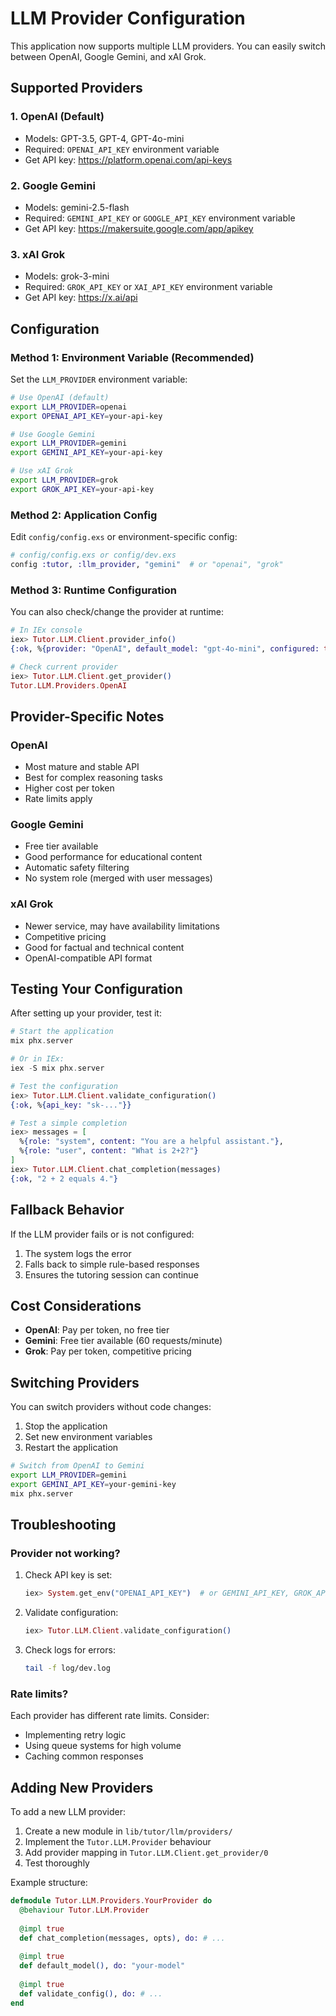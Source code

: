 # LLM Provider Configuration

This application now supports multiple LLM providers. You can easily switch between OpenAI, Google Gemini, and xAI Grok.

## Supported Providers

### 1. OpenAI (Default)
- Models: GPT-3.5, GPT-4, GPT-4o-mini
- Required: `OPENAI_API_KEY` environment variable
- Get API key: https://platform.openai.com/api-keys

### 2. Google Gemini
- Models: gemini-2.5-flash
- Required: `GEMINI_API_KEY` or `GOOGLE_API_KEY` environment variable
- Get API key: https://makersuite.google.com/app/apikey

### 3. xAI Grok
- Models: grok-3-mini
- Required: `GROK_API_KEY` or `XAI_API_KEY` environment variable
- Get API key: https://x.ai/api

## Configuration

### Method 1: Environment Variable (Recommended)

Set the `LLM_PROVIDER` environment variable:

```bash
# Use OpenAI (default)
export LLM_PROVIDER=openai
export OPENAI_API_KEY=your-api-key

# Use Google Gemini
export LLM_PROVIDER=gemini
export GEMINI_API_KEY=your-api-key

# Use xAI Grok
export LLM_PROVIDER=grok
export GROK_API_KEY=your-api-key
```

### Method 2: Application Config

Edit `config/config.exs` or environment-specific config:

```elixir
# config/config.exs or config/dev.exs
config :tutor, :llm_provider, "gemini"  # or "openai", "grok"
```

### Method 3: Runtime Configuration

You can also check/change the provider at runtime:

```elixir
# In IEx console
iex> Tutor.LLM.Client.provider_info()
{:ok, %{provider: "OpenAI", default_model: "gpt-4o-mini", configured: true}}

# Check current provider
iex> Tutor.LLM.Client.get_provider()
Tutor.LLM.Providers.OpenAI
```

## Provider-Specific Notes

### OpenAI
- Most mature and stable API
- Best for complex reasoning tasks
- Higher cost per token
- Rate limits apply

### Google Gemini
- Free tier available
- Good performance for educational content
- Automatic safety filtering
- No system role (merged with user messages)

### xAI Grok
- Newer service, may have availability limitations
- Competitive pricing
- Good for factual and technical content
- OpenAI-compatible API format

## Testing Your Configuration

After setting up your provider, test it:

```elixir
# Start the application
mix phx.server

# Or in IEx:
iex -S mix phx.server

# Test the configuration
iex> Tutor.LLM.Client.validate_configuration()
{:ok, %{api_key: "sk-..."}}

# Test a simple completion
iex> messages = [
  %{role: "system", content: "You are a helpful assistant."},
  %{role: "user", content: "What is 2+2?"}
]
iex> Tutor.LLM.Client.chat_completion(messages)
{:ok, "2 + 2 equals 4."}
```

## Fallback Behavior

If the LLM provider fails or is not configured:
1. The system logs the error
2. Falls back to simple rule-based responses
3. Ensures the tutoring session can continue

## Cost Considerations

- **OpenAI**: Pay per token, no free tier
- **Gemini**: Free tier available (60 requests/minute)
- **Grok**: Pay per token, competitive pricing

## Switching Providers

You can switch providers without code changes:

1. Stop the application
2. Set new environment variables
3. Restart the application

```bash
# Switch from OpenAI to Gemini
export LLM_PROVIDER=gemini
export GEMINI_API_KEY=your-gemini-key
mix phx.server
```

## Troubleshooting

### Provider not working?

1. Check API key is set:
   ```elixir
   iex> System.get_env("OPENAI_API_KEY")  # or GEMINI_API_KEY, GROK_API_KEY
   ```

2. Validate configuration:
   ```elixir
   iex> Tutor.LLM.Client.validate_configuration()
   ```

3. Check logs for errors:
   ```bash
   tail -f log/dev.log
   ```

### Rate limits?

Each provider has different rate limits. Consider:
- Implementing retry logic
- Using queue systems for high volume
- Caching common responses

## Adding New Providers

To add a new LLM provider:

1. Create a new module in `lib/tutor/llm/providers/`
2. Implement the `Tutor.LLM.Provider` behaviour
3. Add provider mapping in `Tutor.LLM.Client.get_provider/0`
4. Test thoroughly

Example structure:
```elixir
defmodule Tutor.LLM.Providers.YourProvider do
  @behaviour Tutor.LLM.Provider
  
  @impl true
  def chat_completion(messages, opts), do: # ...
  
  @impl true
  def default_model(), do: "your-model"
  
  @impl true
  def validate_config(), do: # ...
end
```